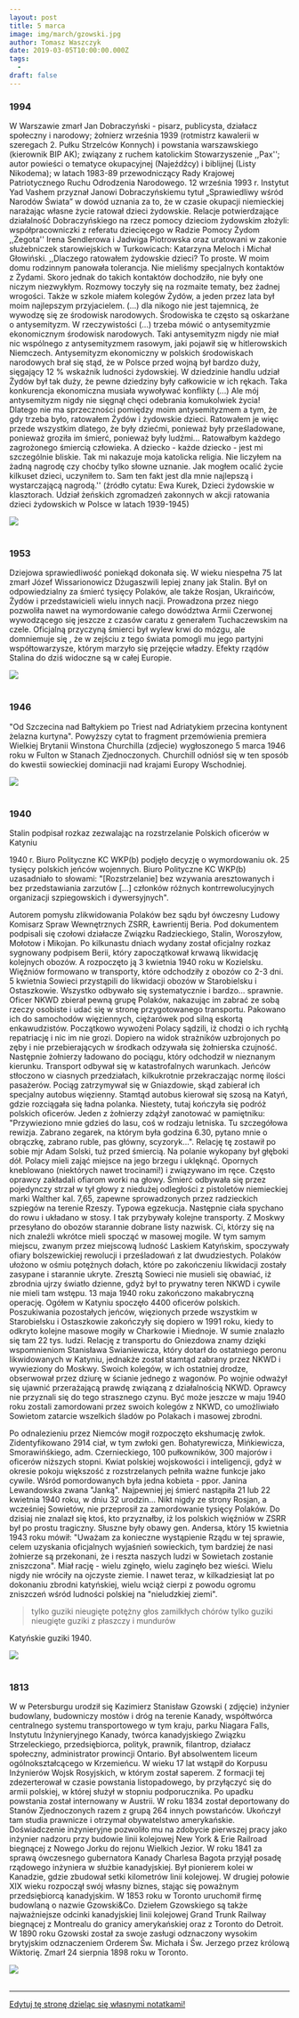 ```yaml
---
layout: post
title: 5 marca
image: img/march/gzowski.jpg
author: Tomasz Waszczyk
date: 2019-03-05T10:00:00.000Z
tags:
  - 
draft: false
---
```


### 1994

W Warszawie zmarł Jan Dobraczyński - pisarz, publicysta, działacz społeczny i narodowy; żołnierz września 1939 (rotmistrz kawalerii w szeregach 2. Pułku Strzelców Konnych) i powstania warszawskiego (kierownik BIP AK); związany z ruchem katolickim Stowarzyszenie ,,Pax''; autor powieści o tematyce okupacyjnej (Najeźdźcy) i biblijnej (Listy Nikodema); w latach 1983-89 przewodniczący Rady Krajowej Patriotycznego Ruchu Odrodzenia Narodowego.
12 września 1993 r. Instytut Yad Vashem przyznał Janowi Dobraczyńskiemu tytuł „Sprawiedliwy wśród Narodów Świata” w dowód uznania za to, że w czasie okupacji niemieckiej narażając własne życie ratował dzieci żydowskie. Relacje potwierdzające działalność Dobraczyńskiego na rzecz pomocy dzieciom żydowskim złożyli: współpracowniczki z referatu dziecięcego w Radzie Pomocy Żydom ,,Żegota'' Irena Sendlerowa i Jadwiga Piotrowska oraz uratowani w zakonie służebniczek starowiejskich w Turkowicach: Katarzyna Meloch i Michał Głowiński.
,,Dlaczego ratowałem żydowskie dzieci? To proste. W moim domu rodzinnym panowała tolerancja. Nie mieliśmy specjalnych kontaktów z Żydami. Skoro jednak do takich kontaktów dochodziło, nie były one niczym niezwykłym. Rozmowy toczyły się na rozmaite tematy, bez żadnej wrogości. Także w szkole miałem kolegów Żydów, a jeden przez lata był moim najlepszym przyjacielem. (...) dla nikogo nie jest tajemnicą, że wywodzę się ze środowisk narodowych. Środowiska te często są oskarżane o antysemityzm. W rzeczywistości (...) trzeba mówić o antysemityzmie ekonomicznym środowisk narodowych. Taki antysemityzm nigdy nie miał nic wspólnego z antysemityzmem rasowym, jaki pojawił się w hitlerowskich Niemczech. Antysemityzm ekonomiczny w polskich środowiskach narodowych brał się stąd, że w Polsce przed wojną był bardzo duży, sięgający 12 % wskaźnik ludności żydowskiej. W dziedzinie handlu udział Żydów był tak duży, że pewne dziedziny były całkowicie w ich rękach. Taka konkurencja ekonomiczna musiała wywoływać konflikty (...) Ale mój antysemityzm nigdy nie sięgnął chęci odebrania komukolwiek życia! Dlatego nie ma sprzeczności pomiędzy moim antysemityzmem a tym, że gdy trzeba było, ratowałem Żydów i żydowskie dzieci. Ratowałem je więc przede wszystkim dlatego, że były dziećmi, ponieważ były prześladowane, ponieważ groziła im śmierć, ponieważ były ludźmi... Ratowałbym każdego zagrożonego śmiercią człowieka. A dziecko - każde dziecko - jest mi szczególnie bliskie. Tak mi nakazuje moja katolicka religia. Nie liczyłem na żadną nagrodę czy choćby tylko słowne uznanie. Jak mogłem ocalić życie kilkuset dzieci, uczyniłem to. Sam ten fakt jest dla mnie najlepszą i wystarczającą nagrodą.'' (źródło cytatu: Ewa Kurek, Dzieci żydowskie w klasztorach. Udział żeńskich zgromadzeń zakonnych w akcji ratowania dzieci żydowskich w Polsce w latach 1939-1945)

<img src="./img/march/dobraczynski.jpg"/><br><br>

### 1953

Dziejowa sprawiedliwość poniekąd dokonała się. W wieku niespełna 75 lat zmarł Józef Wissarionowicz Dżugaszwili lepiej znany jak Stalin. Był on odpowiedzialny za śmierć tysięcy Polaków, ale także Rosjan, Ukraińców, Żydów i przedstawicieli wielu innych nacji. Prowadzona przez niego pozwoliła nawet na wymordowanie całego dowództwa Armii Czerwonej wywodzącego się jeszcze z czasów caratu z generałem Tuchaczewskim na czele.
Oficjalną przyczyną śmierci był wylew krwi do mózgu, ale domniemuje się , że w zejściu z tego świata pomogli mu jego partyjni współtowarzysze, którym marzyło się przejęcie władzy.
Efekty rządów Stalina do dziś widoczne są w całej Europie.

<img src="./img/march/stalin.jpg"/><br><br>

### 1946

"Od Szczecina nad Bałtykiem po Triest nad Adriatykiem przecina kontynent żelazna kurtyna".
Powyższy cytat to fragment przemówienia premiera Wielkiej Brytanii Winstona Churchilla (zdjecie) wygłoszonego 5 marca 1946 roku w Fulton w Stanach Zjednoczonych.
Churchill odniósł się w ten sposób do kwestii sowieckiej dominacjii nad krajami Europy Wschodniej.

<img src="./img/march/winston.jpg"/><br><br>

### 1940

Stalin podpisał rozkaz zezwalając na rozstrzelanie Polskich oficerów w Katyniu

1940 r.
Biuro Polityczne KC WKP(b) podjęło decyzję o wymordowaniu ok. 25 tysięcy polskich jeńców wojennych. Biuro Polityczne KC WKP(b) uzasadniało to słowami: "[Rozstrzelanie] bez wzywania aresztowanych i bez przedstawiania zarzutów [...] członków różnych kontrrewolucyjnych organizacji szpiegowskich i dywersyjnych".

Autorem pomysłu zlikwidowania Polaków bez sądu był ówczesny Ludowy Komisarz Spraw Wewnętrznych ZSRR, Ławrientij Beria. Pod dokumentem podpisali się czołowi działacze Związku Radzieckiego, Stalin, Woroszyłow, Mołotow i Mikojan. Po kilkunastu dniach wydany został oficjalny rozkaz sygnowany podpisem Berii, który zapoczątkował krwawą likwidację kolejnych obozów. A rozpoczęto ją 3 kwietnia 1940 roku w Kozielsku. Więźniów formowano w transporty, które odchodziły z obozów co 2-3 dni. 5 kwietnia Sowieci przystąpili do likwidacji obozów w Starobielsku i Ostaszkowie. Wszystko odbywało się systematycznie i bardzo... sprawnie. Oficer NKWD zbierał pewną grupę Polaków, nakazując im zabrać ze sobą rzeczy osobiste i udać się w stronę przygotowanego transportu. Pakowano ich do samochodów więziennych, ciężarówek pod silną eskortą enkawudzistów. Początkowo wywożeni Polacy sądzili, iż chodzi o ich rychłą repatriację i nic im nie grozi. Dopiero na widok strażników uzbrojonych po zęby i nie przebierających w środkach odzywała się żołnierska czujność. Następnie żołnierzy ładowano do pociągu, który odchodził w nieznanym kierunku. Transport odbywał się w katastrofalnych warunkach. Jeńców stłoczono w ciasnych przedziałach, kilkukrotnie przekraczając normę ilości pasażerów. Pociąg zatrzymywał się w Gniazdowie, skąd zabierał ich specjalny autobus więzienny. Stamtąd autobus kierował się szosą na Katyń, gdzie rozciągała się ładna polanka. Niestety, tutaj kończyła się podróż polskich oficerów. Jeden z żołnierzy zdążył zanotować w pamiętniku: "Przywieziono mnie gdzieś do lasu, coś w rodzaju letniska. Tu szczegółowa rewizja. Zabrano zegarek, na którym była godzina 6.30, pytano mnie o obrączkę, zabrano ruble, pas główny, scyzoryk...". Relację tę zostawił po sobie mjr Adam Solski, tuż przed śmiercią. Na polanie wykopany był głęboki dół. Polacy mieli zająć miejsce na jego brzegu i uklęknąć. Opornych kneblowano (niektórych nawet trocinami!) i związywano im ręce. Często oprawcy zakładali ofiarom worki na głowy. Śmierć odbywała się przez pojedynczy strzał w tył głowy z niedużej odległości z pistoletów niemieckiej marki Walther kal. 7,65, zapewne sprowadzonych przez radzieckich szpiegów na terenie Rzeszy. Typowa egzekucja. Następnie ciała spychano do rowu i układano w stosy. I tak przybywały kolejne transporty. Z Moskwy przesyłano do obozów starannie dobrane listy nazwisk. Ci, którzy się na nich znaleźli wkrótce mieli spocząć w masowej mogile. W tym samym miejscu, zwanym przez miejscową ludność Laskiem Katyńskim, spoczywały ofiary bolszewickiej rewolucji i prześladowań z lat dwudziestych. Polaków ułożono w ośmiu potężnych dołach, które po zakończeniu likwidacji zostały zasypane i starannie ukryte. Zresztą Sowieci nie musieli się obawiać, iż zbrodnia ujrzy światło dzienne, gdyż był to prywatny teren NKWD i cywile nie mieli tam wstępu. 13 maja 1940 roku zakończono makabryczną operację. Ogółem w Katyniu spoczęło 4400 oficerów polskich. Poszukiwania pozostałych jeńców, więzionych przede wszystkim w Starobielsku i Ostaszkowie zakończyły się dopiero w 1991 roku, kiedy to odkryto kolejne masowe mogiły w Charkowie i Miednoje. W sumie znalazło się tam 22 tys. ludzi. Relację z transportu do Gniezdowa znamy dzięki wspomnieniom Stanisława Swianiewicza, który dotarł do ostatniego peronu likwidowanych w Katyniu, jednakże został stamtąd zabrany przez NKWD i wywieziony do Moskwy. Swoich kolegów, w ich ostatniej drodze, obserwował przez dziurę w ścianie jednego z wagonów. Po wojnie odważył się ujawnić przerażającą prawdę związaną z działalnością NKWD. Oprawcy nie przyznali się do tego strasznego czynu. Być może jeszcze w maju 1940 roku zostali zamordowani przez swoich kolegów z NKWD, co umożliwiało Sowietom zatarcie wszelkich śladów po Polakach i masowej zbrodni.

Po odnalezieniu przez Niemców mogił rozpoczęto ekshumację zwłok. Zidentyfikowano 2914 ciał, w tym zwłoki gen. Bohatyrewicza, Mińkiewicza, Smorawińśkiego, adm. Czernieckiego, 100 pułkowników, 300 majorów i oficerów niższych stopni. Kwiat polskiej wojskowości i inteligencji, gdyż w okresie pokoju większość z rozstrzelanych pełniła ważne funkcje jako cywile. Wśród pomordowanych była jedna kobieta - ppor. Janina Lewandowska zwana "Janką". Najpewniej jej śmierć nastąpiła 21 lub 22 kwietnia 1940 roku, w dniu 32 urodzin... Nikt nigdy ze strony Rosjan, a wcześniej Sowietów, nie przeprosił za zamordowanie tysięcy Polaków. Do dzisiaj nie znalazł się ktoś, kto przyznałby, iż los polskich więźniów w ZSRR był po prostu tragiczny. Słuszne były obawy gen. Andersa, który 15 kwietnia 1943 roku mówił: "Uważam za konieczne wystąpienie Rządu w tej sprawie, celem uzyskania oficjalnych wyjaśnień sowieckich, tym bardziej że nasi żołnierze są przekonani, że i reszta naszych ludzi w Sowietach zostanie zniszczona". Miał rację - wielu zginęło, wielu zaginęło bez wieści. Wielu nigdy nie wróciły na ojczyste ziemie. I nawet teraz, w kilkadziesiąt lat po dokonaniu zbrodni katyńskiej, wielu wciąż cierpi z powodu ogromu zniszczeń wśród ludności polskiej na "nieludzkiej ziemi".

> tylko guziki nieugięte
> potężny głos zamilkłych chórów
> tylko guziki nieugięte
> guziki z płaszczy i mundurów

Katyńskie guziki 1940.

<img src="./img/march/mord.jpg"/><br><br>

### 1813

W w Petersburgu urodził się Kazimierz Stanisław Gzowski ( zdjęcie) inżynier budowlany, budowniczy mostów i dróg na terenie Kanady, współtwórca centralnego systemu transportowego w tym kraju, parku Niagara Falls, Instytutu Inżynieryjnego Kanady, twórca kanadyjskiego Związku Strzeleckiego, przedsiębiorca, polityk, prawnik, filantrop, działacz społeczny, administrator prowincji Ontario.
Był absolwentem liceum ogólnokształcącego w Krzemieńcu. W wieku 17 lat wstąpił do Korpusu Inżynierów Wojsk Rosyjskich, w którym został saperem. Z formacji tej zdezerterował w czasie powstania listopadowego, by przyłączyć się do armii polskiej, w której służył w stopniu podporucznika. Po upadku powstania został internowany w Austrii.
W roku 1834 został deportowany do Stanów Zjednoczonych razem z grupą 264 innych powstańców. Ukończył tam studia prawnicze i otrzymał obywatelstwo amerykańskie. Doświadczenie inżynieryjne pozwoliło mu na zdobycie pierwszej pracy jako inżynier nadzoru przy budowie linii kolejowej New York & Erie Railroad biegnącej z Nowego Jorku do rejonu Wielkich Jezior.
W roku 1841 za sprawą ówczesnego gubernatora Kanady Charlesa Bagota przyjął posadę rządowego inżyniera w służbie kanadyjskiej. Był pionierem kolei w Kanadzie, gdzie zbudował setki kilometrów linii kolejowej. W drugiej połowie XIX wieku rozpoczął swój własny biznes, stając się poważnym przedsiębiorcą kanadyjskim. W 1853 roku w Toronto uruchomił firmę budowlaną o nazwie Gzowski&Co.
Dziełem Gzowskiego są także najważniejsze odcinki kanadyjskiej linii kolejowej Grand Trunk Railway biegnącej z Montrealu do granicy amerykańskiej oraz z Toronto do Detroit. W 1890 roku Gzowski został za swoje zasługi odznaczony wysokim brytyjskim odznaczeniem Orderem Św. Michała i Św. Jerzego przez królową Wiktorię. Zmarł 24 sierpnia 1898 roku w Toronto.

<img src="./img/march/gzowski.jpg"/><br><br>


---

<a href="https://github.com/TomaszWaszczyk/historia.waszczyk.com/edit/master/src/content/march-5.md" target="_blank">Edytuj tę stronę dzieląc się własnymi notatkami!</a>
